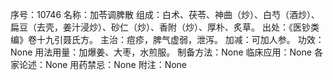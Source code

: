 序号：10746
名称：加苓调脾散
组成：白术、茯苓、神曲（炒）、白芍（酒炒）、扁豆（去壳，姜汁浸炒）、砂仁（炒）、香附（炒）、厚朴、炙草。
出处：《医钞类编》卷十九引聂氏方。
主治：痘疹，脾气虚弱，泄泻。
加减：可加人参。
功效：None
用法用量：加爆姜、大枣，水煎服。
制备方法：None
临床应用：None
各家论述：None
用药禁忌：None
附注：None
